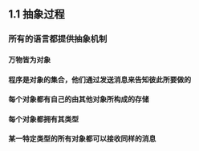 ## 1.1 抽象过程
### 所有的语言都提供抽象机制
#### 万物皆为对象
#### 程序是对象的集合，他们通过发送消息来告知彼此所要做的
#### 每个对象都有自己的由其他对象所构成的存储
#### 每个对象都拥有其类型
#### 某一特定类型的所有对象都可以接收同样的消息